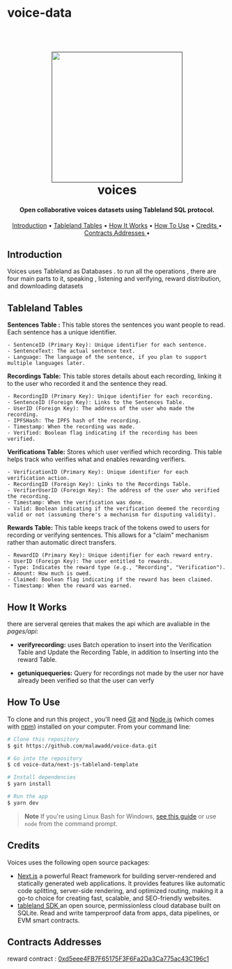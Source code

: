 # voice-data
 

  
<h1 align="center">
  <br>
  <a href=""><img src="https://blogger.googleusercontent.com/img/b/R29vZ2xl/AVvXsEjlJ-8_H1-_V-5JNQL_6LiPIiWGUUZhQkc1TY-IbOPWG4X9mVS8NzQCxoEvLj980F5y1o56nTUrNCkC1DA027ks0pxwTb6wl4KQ8lXutdVaEEpUfi9ccXG20qXOJH83GP9rS2bDkXiKXh8bussfuqT8bJpy-ryo7oMDvd7z6cybyw88MMcPculFeQE8QYI/s1928/v1.png" width="300"></a>
  <br>
  voices 
  <br>
</h1>

<h4 align="center">Open collaborative voices datasets using Tableland SQL protocol.</h4>

<p align="center">
  <a href="#Introduction">Introduction</a> •
  <a href="#tableland-tables">Tableland Tables</a> •
  <a href="#how-it-works">How It Works</a> •
  <a href="#how-to-use">How To Use</a> •
  <a href="#credits ">Credits </a> •
  <a href="#contracts-addresses ">Contracts Addresses </a> •
</p>



## Introduction 

Voices uses Tableland as Databases . to run all the operations , there are four main parts to it, speaking , listening and verifying, reward distribution, and downloading datasets 


## Tableland Tables

 **Sentences Table :** This table stores the sentences you want people to read. Each sentence has a unique identifier.

    - SentenceID (Primary Key): Unique identifier for each sentence.
    - SentenceText: The actual sentence text.
    - Language: The language of the sentence, if you plan to support multiple languages later.

**Recordings Table:**  This table stores details about each recording, linking it to the user who recorded it and the sentence they read.

    - RecordingID (Primary Key): Unique identifier for each recording.
    - SentenceID (Foreign Key): Links to the Sentences Table.
    - UserID (Foreign Key): The address of the user who made the recording.
    - IPFSHash: The IPFS hash of the recording.
    - Timestamp: When the recording was made.
    - Verified: Boolean flag indicating if the recording has been verified.

 **Verifications Table:** Stores which user verified which recording. This table helps track who verifies what and enables rewarding verifiers.

    - VerificationID (Primary Key): Unique identifier for each verification action.
    - RecordingID (Foreign Key): Links to the Recordings Table.
    - VerifierUserID (Foreign Key): The address of the user who verified the recording.
    - Timestamp: When the verification was done.
    - Valid: Boolean indicating if the verification deemed the recording valid or not (assuming there's a mechanism for disputing validity).

 **Rewards Table:** This table keeps track of the tokens owed to users for recording or verifying sentences. This allows for a "claim" mechanism rather than automatic direct transfers.

    - RewardID (Primary Key): Unique identifier for each reward entry.
    - UserID (Foreign Key): The user entitled to rewards.
    - Type: Indicates the reward type (e.g., "Recording", "Verification").
    - Amount: How much is owed.
    - Claimed: Boolean flag indicating if the reward has been claimed.
    - Timestamp: When the reward was earned.

## How It Works
there are serveral qereies that makes the api which are avaliable in the *pages/api*: 

- **verifyrecording:** uses Batch operation to insert into the Verification Table and Update the Recording Table, in addition to Inserting into the reward Table.

- **getuniquequeries:** Query for recordings not made by the user nor have already been verified so that the user can verfy 


## How To Use

To clone and run this project , you'll need [Git](https://git-scm.com) and [Node.js](https://nodejs.org/en/download/) (which comes with [npm](http://npmjs.com)) installed on your computer. From your command line:

```bash
# Clone this repository
$ git https://github.com/malawadd/voice-data.git

# Go into the repository
$ cd voice-data/next-js-tableland-template

# Install dependencies
$ yarn install

# Run the app
$ yarn dev
```

> **Note**
> If you're using Linux Bash for Windows, [see this guide](https://docs.microsoft.com/en-us/windows/dev-environment/javascript/nodejs-on-wsl) or use `node` from the command prompt.



## Credits

Voices uses the following open source packages:

- [Next.js](https://nextjs.org/) a powerful React framework for building server-rendered and statically generated web applications. It provides features like automatic code splitting, server-side rendering, and optimized routing, making it a go-to choice for creating fast, scalable, and SEO-friendly websites.
- [tableland SDK ](https://tableland.xyz/)  an open source, permissionless cloud database built on SQLite. Read and write tamperproof data from apps, data pipelines, or EVM smart contracts.


##  Contracts Addresses 
reward contract : [0xd5eee4FB7F65175F3F6Fa2Da3Ca775ac43C196c1](https://fvm.starboard.ventures/calibration/explorer/address/0xd5eee4FB7F65175F3F6Fa2Da3Ca775ac43C196c1)
